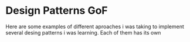 # Design Patterns GoF

Here are some examples of different aproaches i was taking to implement several desing patterns i was learning.
Each of them has its own

